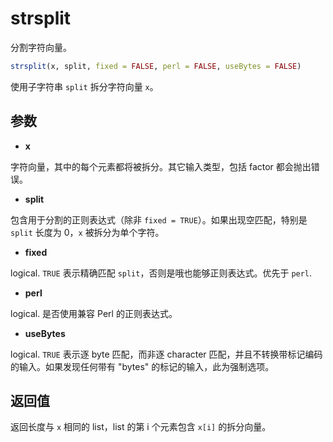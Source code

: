 # strsplit

分割字符向量。

```r
strsplit(x, split, fixed = FALSE, perl = FALSE, useBytes = FALSE)
```

使用子字符串 `split` 拆分字符向量 `x`。

## 参数

- **x**

字符向量，其中的每个元素都将被拆分。其它输入类型，包括 factor 都会抛出错误。

- **split**

包含用于分割的正则表达式（除非 `fixed = TRUE`）。如果出现空匹配，特别是 `split` 长度为 0，`x` 被拆分为单个字符。

- **fixed**

logical. `TRUE` 表示精确匹配 `split`，否则是哦也能够正则表达式。优先于 `perl`.

- **perl**

logical. 是否使用兼容 Perl 的正则表达式。

- **useBytes**

logical. `TRUE` 表示逐 byte 匹配，而非逐 character 匹配，并且不转换带标记编码的输入。如果发现任何带有 "bytes" 的标记的输入，此为强制选项。

## 返回值

返回长度与 `x` 相同的 list，list 的第 i 个元素包含 `x[i]` 的拆分向量。

